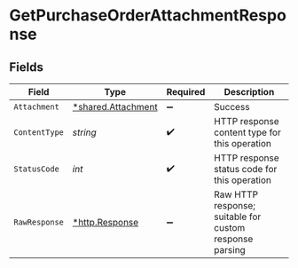 # GetPurchaseOrderAttachmentResponse


## Fields

| Field                                                          | Type                                                           | Required                                                       | Description                                                    |
| -------------------------------------------------------------- | -------------------------------------------------------------- | -------------------------------------------------------------- | -------------------------------------------------------------- |
| `Attachment`                                                   | [*shared.Attachment](../../../pkg/models/shared/attachment.md) | :heavy_minus_sign:                                             | Success                                                        |
| `ContentType`                                                  | *string*                                                       | :heavy_check_mark:                                             | HTTP response content type for this operation                  |
| `StatusCode`                                                   | *int*                                                          | :heavy_check_mark:                                             | HTTP response status code for this operation                   |
| `RawResponse`                                                  | [*http.Response](https://pkg.go.dev/net/http#Response)         | :heavy_minus_sign:                                             | Raw HTTP response; suitable for custom response parsing        |